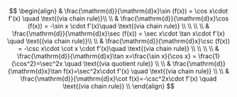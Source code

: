 $$
\begin{align}
& \frac{\mathrm{d}}{\mathrm{d}x}\sin (f(x)) = \cos x\cdot f'(x) \quad \text{(via chain rule)}\\ \\
& \frac{\mathrm{d}}{\mathrm{d}x}\cos (f(x)) = -\sin x \cdot f'(x)\quad \text{(via chain rule)} \\ \\ \\ \\
& \frac{\mathrm{d}}{\mathrm{d}x}\sec (f(x)) = \sec x\cdot \tan x\cdot f'(x) \quad \text{(via chain rule)}\\ \\
& \frac{\mathrm{d}}{\mathrm{d}x}\csc  (f(x)) = -\csc x\cdot \cot x \cdot f'(x)\quad \text{(via chain rule)} \\ \\ \\ \\
& \frac{\mathrm{d}}{\mathrm{d}x}\tan x=\frac{\sin x}{\cos x} = \frac{1}{\cos^2}=\sec^2x \quad \text{(via quotient rule)} \\ \\
& \frac{\mathrm{d}}{\mathrm{d}x}\tan f(x)=\sec^2x\cdot f'(x) \quad \text{(via chain rule)} \\ \\ 
& \frac{\mathrm{d}}{\mathrm{d}x}\cot f(x)=-\csc^2x\cdot f'(x) \quad \text{(via chain rule)} \\
\end{align}
$$

